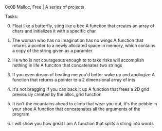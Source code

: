 0x0B Malloc, Free | A series of projects

Tasks:

0. Float like a butterfly, sting like a bee
A function that creates an array of chars and initializes it with a specific char

1. The woman who has no imagination has no wings
A function that returns a pointer to a newly allocated space in memory, which contains a copy of the string given as a paramter

2. He who is not courageous enough to to take risks will accomplish nothing in life
A funciton that concatenates two strings

3. If you even dream of beating me you'd better wake up and apologize
A function that returns a pointer to a 2 dimensional array of ints

4. It's not bragging if you can back it up
A function that frees a 2D grid previously created by the alloc_grid function

5. It isn't the mountains ahead to climb that wear you out, it's the pebble in your shoe
A function that concatenates all the arguments of the program

6. I will show you how great I am
A function that splits a string into words
